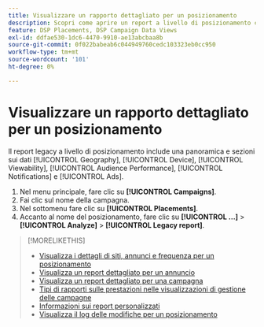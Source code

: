 ```yaml
---
title: Visualizzare un rapporto dettagliato per un posizionamento
description: Scopri come aprire un report a livello di posizionamento con sezioni sui dati [!UICONTROL Geography], [!UICONTROL Device], [!UICONTROL Viewability], [!UICONTROL Audience Performance], [!UICONTROL Notifications] e [!UICONTROL Ads].
feature: DSP Placements, DSP Campaign Data Views
exl-id: ddfae530-1dc6-4470-9910-ae13abcbaa8b
source-git-commit: 0f022babeab6c044949760cedc103323eb0cc950
workflow-type: tm+mt
source-wordcount: '101'
ht-degree: 0%

---
```


# Visualizzare un rapporto dettagliato per un posizionamento

Il report legacy a livello di posizionamento include una panoramica e sezioni sui dati [!UICONTROL Geography], [!UICONTROL Device], [!UICONTROL Viewability], [!UICONTROL Audience Performance], [!UICONTROL Notifications] e [!UICONTROL Ads].

1. Nel menu principale, fare clic su **[!UICONTROL Campaigns]**.
1. Fai clic sul nome della campagna.
1. Nel sottomenu fare clic su **[!UICONTROL Placements]**.
1. Accanto al nome del posizionamento, fare clic su **[!UICONTROL ...]** > **[!UICONTROL Analyze]** > **[!UICONTROL Legacy report]**.

>[!MORELIKETHIS]
>
>* [Visualizza i dettagli di siti, annunci e frequenza per un posizionamento](/help/dsp/campaign-management/reports/placement-details-view.md)
>* [Visualizza un report dettagliato per un annuncio](/help/dsp/campaign-management/ads/ad-view-report.md)
>* [Visualizza un report dettagliato per una campagna](/help/dsp/campaign-management/campaigns/campaign-view-report.md)
>* [Tipi di rapporti sulle prestazioni nelle visualizzazioni di gestione delle campagne](/help/dsp/campaign-management/reports/campaign-reports-about.md)
>* [Informazioni sui report personalizzati](/help/dsp/reports/report-about.md)
>* [Visualizza il log delle modifiche per un posizionamento](placement-change-log.md)
